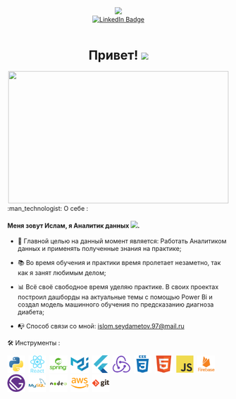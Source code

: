 <div id="header" align="center">
  <img src="https://media.giphy.com/media/zhYSVCirREeIZtONCI/giphy.gif" width="150"/>
</div>
<div id="header" align="center">
  <a href="https://www.linkedin.com/in/islom-seydametov-960b3527a">
    <img src="https://img.shields.io/badge/LinkedIn-blue?style=for-the-badge&logo=linkedin&logoColor=white" alt="LinkedIn Badge"/>
  </a>
</div>
<div id="badges" align="center">
  <img src="https://komarev.com/ghpvc/?username=IslomAnvarovich&style=flat-square&color=brightgreen" alt=""/>
</div>
<h1 align="center">
  Привет!
  <img src="https://media.giphy.com/media/hvRJCLFzcasrR4ia7z/giphy.gif" width="30px"/>
</h1>
<div align="center">
  <img src="https://media.giphy.com/media/l46Cy1rHbQ92uuLXa/giphy.gif" width="500" height="300"/>
</div>
:man_technologist: О себе : 
<br>
<h4>Меня зовут Ислам, я Аналитик данных <img src="https://media.giphy.com/media/WUlplcMpOCEmTGBtBW/giphy.gif" width="30">.</h4>

- :briefcase:  Главной целью на данный момент является: Работать Аналитиком данных и применять полученные знания на практике;

- :books:  Во время обучения и практики время пролетает незаметно, так как я занят любимым делом;

- :bar_chart:  Всё своё свободное время уделяю практике. В своих проектах построил дашборды на актуальные темы с помощью Power Bi и создал модель машинного обучения по предсказанию диагноза диабета;

- :mailbox_with_no_mail:  Способ связи со мной: islom.seydametov.97@mail.ru

:hammer_and_wrench:  Инструменты :
</h1>
<div>
  <img src="https://github.com/devicons/devicon/blob/master/icons/python/python-original.svg" title="Python" alt="Python" width="40" height="40"/>&nbsp;
  <img src="https://github.com/devicons/devicon/blob/master/icons/react/react-original-wordmark.svg" title="React" alt="React" width="40" height="40"/>&nbsp;
  <img src="https://github.com/devicons/devicon/blob/master/icons/spring/spring-original-wordmark.svg" title="Spring" alt="Spring" width="40" height="40"/>&nbsp;
  <img src="https://github.com/devicons/devicon/blob/master/icons/materialui/materialui-original.svg" title="Material UI" alt="Material UI" width="40" height="40"/>&nbsp;
  <img src="https://github.com/devicons/devicon/blob/master/icons/flutter/flutter-original.svg" title="Flutter" alt="Flutter" width="40" height="40"/>&nbsp;
  <img src="https://github.com/devicons/devicon/blob/master/icons/redux/redux-original.svg" title="Redux" alt="Redux " width="40" height="40"/>&nbsp;
  <img src="https://github.com/devicons/devicon/blob/master/icons/css3/css3-plain-wordmark.svg"  title="CSS3" alt="CSS" width="40" height="40"/>&nbsp;
  <img src="https://github.com/devicons/devicon/blob/master/icons/html5/html5-original.svg" title="HTML5" alt="HTML" width="40" height="40"/>&nbsp;
  <img src="https://github.com/devicons/devicon/blob/master/icons/javascript/javascript-original.svg" title="JavaScript" alt="JavaScript" width="40" height="40"/>&nbsp;
  <img src="https://github.com/devicons/devicon/blob/master/icons/firebase/firebase-plain-wordmark.svg" title="Firebase" alt="Firebase" width="40" height="40"/>&nbsp;
  <img src="https://github.com/devicons/devicon/blob/master/icons/gatsby/gatsby-original.svg" title="Gatsby"  alt="Gatsby" width="40" height="40"/>&nbsp;
  <img src="https://github.com/devicons/devicon/blob/master/icons/mysql/mysql-original-wordmark.svg" title="MySQL"  alt="MySQL" width="40" height="40"/>&nbsp;
  <img src="https://github.com/devicons/devicon/blob/master/icons/nodejs/nodejs-original-wordmark.svg" title="NodeJS" alt="NodeJS" width="40" height="40"/>&nbsp;
  <img src="https://github.com/devicons/devicon/blob/master/icons/amazonwebservices/amazonwebservices-plain-wordmark.svg" title="AWS" alt="AWS" width="40" height="40"/>&nbsp;
  <img src="https://github.com/devicons/devicon/blob/master/icons/git/git-original-wordmark.svg" title="Git" **alt="Git" width="40" height="40"/>
</div>
